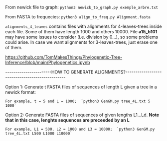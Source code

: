 From newick file to graph:
	`python3 newick_to_graph.py exemple_arbre.txt`

From FASTA to frequecies:
	`python3 align_to_freq.py Alignment.fasta`

`alignments_4_leaves` contains files with alignments for 4-leaves-trees inside each file. Some of them have length 1000 and others 10000. File **a15_b101** may have some issues to consider (i.e. division by 0...), so some problems could arise. In case we want alignments for 3-leaves-trees, just erase one of them.

https://github.com/TomMakesThings/Phylogenetic-Tree-Inference/blob/main/Phylogenetics.ipynb

-----------------------HOW TO GENERATE ALIGNMENTS?------------------------------------------------

Option 1: Generate t FASTA files of sequences of length L given a tree in a newick format:

	For example, t = 5 and L = 1000;  `python3 GenGM.py tree_4L.txt 5 1000` 

Option 2: Generate FASTA files of sequences of given lengths L1...Ld. **Note that in this case, lenghts sequences are preceeded by an L**

	For example, L1 = 500, L2 = 1000 and L3 = 10000;  `python3 GenGM.py tree_4L.txt L500 L1000 L10000` 
